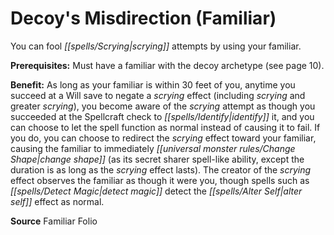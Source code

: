 ﻿---
cssclass: [feats]

---
# Decoy's Misdirection (Familiar)

You can fool _[[spells/Scrying|scrying]]_ attempts by using your familiar.

**Prerequisites:** Must have a familiar with the decoy archetype (see page 10).

**Benefit:** As long as your familiar is within 30 feet of you, anytime you succeed at a Will save to negate a _scrying_ effect (including _scrying_ and greater _scrying_), you become aware of the _scrying_ attempt as though you succeeded at the Spellcraft check to _[[spells/Identify|identify]]_ it, and you can choose to let the spell function as normal instead of causing it to fail. If you do, you can choose to redirect the _scrying_ effect toward your familiar, causing the familiar to immediately _[[universal monster rules/Change Shape|change shape]]_ (as its secret sharer spell-like ability, except the duration is as long as the _scrying_ effect lasts). The creator of the _scrying_ effect observes the familiar as though it were you, though spells such as _[[spells/Detect Magic|detect magic]]_ detect the _[[spells/Alter Self|alter self]]_ effect as normal.

**Source** Familiar Folio